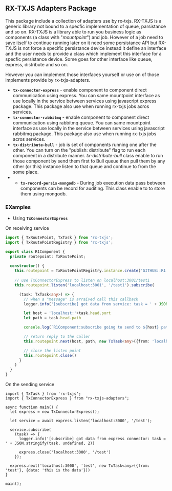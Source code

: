 ## RX-TXJS Adapters Package 

This package include a collection of adapters use by rx-txjs. RX-TXJS is a generic library not bound to a specfic implementation of queue, parsistance and so on.
RX-TXJS is a library able to run you business logic as components (a class with "*mountpoint*") and job. However of a job need to save itself to continue running later on it need some persistance API but RX-TXJS is not force a specific persistance device instead it define an interface and the user needs to provide a class which implement this interface for a specfic persistance device. Some goes for other interface like queue, express, distribute and so on.

However you can implement those interfaces yourself or use on of those implements provide by rx-txjs-adapters. 

* **`tx-connector-express`** - enable component to component direct communication using express. You can same mountpoint interface as use locally in the service between services using javascript express package. This package also use when running rx-txjs jobs acros services. 
*  **`tx-connector-rabbitmq`** - enable component to component direct communication using rabbitmq queue. You can same mountpoint interface as use locally in the service between services using javascript rabbitmq package. This package also use when running rx-txjs jobs acros services.
*  **`tx-distribute-bull`** - job is set of components running one after the other. You can turn on the "publish: distribute" flag to run each component in a distribute manner. *tx-distribute-bull* class enable to run those component by send them first fo Bull queue then pull them by any other (or this) instance listen to that queue and continue to from the some place. 
*  * **`tx-record-persis-mongodb`** - During job execution data pass between components can be record for auditing. This class enable to to store them using mongodb.

### EXamples

* Using **`TxConnectorExpress`**

On receiving service
```typescript
import { TxRoutePoint, TxTask } from 'rx-txjs';
import { TxRoutePointRegistry } from 'rx-txjs';

export class R1Component {
  private routepoint: TxRoutePoint;
  
  constructor() {
    this.routepoint = TxRoutePointRegistry.instance.create('GITHUB::R1')    
    
    // use TxConnectorExpress to listen on localhost:3001/test1
    this.routepoint.listen('localhost:3001', '/test1').subscribe(

      (task: TxTask<any>) => {
        // when a "message" is arraived call this callback 
        logger.info('[subscribe] got data from service: task = ' + JSON.stringify(task.get(), undefined, 2))        

        let host = 'localhost:'+task.head.port
        let path = task.head.path

        console.log(`R1Component:subscribe going to send to ${host} path ${path}`)

        // return reply to the caller
        this.routepoint.next(host, path, new TxTask<any>({from: 'localhost:3001:/test2'}, 'this is the data send from remote server R1 to localhost'))

        // close the listen point
        this.routepoint.close()
      }
    )
  }
}
````

On the sending service
````typesdcript
import { TxTask } from 'rx-txjs';
import { TxConnectorExpress } from "rx-txjs-adapters";

async function main() {
  let express = new TxConnectorExpress();
  
  let service = await express.listen('localhost:3000', '/test');

  service.subscribe(
    (task) => {
      logger.info('[subscribe] got data from express connector: task = ' + JSON.stringify(task, undefined, 2))

      express.close('localhost:3000', '/test')
    });    
          
  express.next('localhost:3000', 'test', new TxTask<any>({from: 'test'}, {data: 'this is the data'}))
}

main();
````